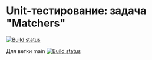 # Unit-тестирование: задача "Matchers"
[![Build status](https://ci.appveyor.com/api/projects/status/rfa7m2h0s6fce2r9?svg=true)](https://ci.appveyor.com/project/pryanikkun/test-ci-matchers)

Для ветки main [![Build status](https://ci.appveyor.com/api/projects/status/rfa7m2h0s6fce2r9/branch/main?svg=true)](https://ci.appveyor.com/project/pryanikkun/test-ci-matchers/branch/main)